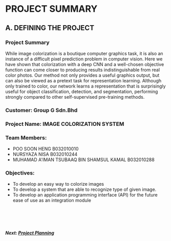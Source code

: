 # PROJECT SUMMARY

## A. DEFINING THE PROJECT
###  Project Summary

While image colorization is a boutique computer graphics task, it is also an instance of a difficult pixel prediction problem in computer vision. Here we have shown that colorization with a deep CNN and a well-chosen objective function can come closer to producing results indistinguishable from real color photos. Our method not only provides a useful graphics output, but can also be viewed as a pretext task for representation learning. Although only trained to color, our network learns a representation that is surprisingly useful for object classification, detection, and segmentation, performing strongly compared to other self-supervised pre-training methods.

###  Customer: Group G Sdn.Bhd 

### Project Name: IMAGE COLORIZATION SYSTEM

### Team Members: 
+ POO SOON HENG B032010010
+ NURSYAZA NISA B032010244
+ MUHAMAD A'IMAN TSUBAAQ BIN SHAMSUL KAMAL B032010288

### Objectives:
+ To develop an easy way to colorize images
+ To develop a system that are able to recognize type of given image.
+ To develop an application programming interface (API) for the future ease of use as an integration module

<br><br><br>
##### Next: [Project Planning](B-PROJECT_PLANNING.md)
